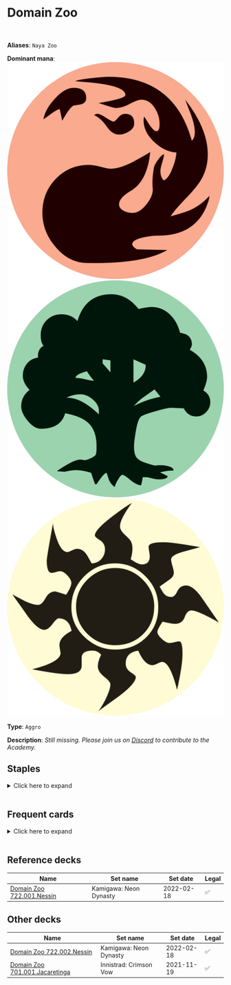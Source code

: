 <!-- This page is automatically generated by Myr: do not update it manually. -->
<!-- Changes directly applied here will be lost. -->
<!-- If you plan to update this page, please update the template at https://github.com/Pauperformance/pauperformance-bot -->
<!-- Templates can be found under pauperformance-bot/resources/templates/ -->
# Domain Zoo
<br/>

**Aliases**: `Naya Zoo`


**Dominant mana**: <img src="../resources/images/mana/R.png" class="dominant-mana-icon"/> <img src="../resources/images/mana/G.png" class="dominant-mana-icon"/> <img src="../resources/images/mana/W.png" class="dominant-mana-icon"/>

**Type**: `Aggro`

**Description**: _Still missing. Please join us on [Discord](https://discord.gg/fYQbpjjkQ3) to contribute to the Academy._


## **Staples**

<details>
  <summary>Click here to expand</summary>
<a href="https://scryfall.com/card/ema/156/abundant-growth"><img src="https://c1.scryfall.com/file/scryfall-cards/normal/front/b/f/bfc00bf8-236b-4c68-be85-1609be122259.jpg" class="archetype-card rounded-image"/></a>
<a href="https://scryfall.com/card/ema/137/kird-ape"><img src="https://c1.scryfall.com/file/scryfall-cards/normal/front/e/1/e14a5c79-29a3-4415-9b70-b287a474a0e0.jpg" class="archetype-card rounded-image"/></a>
<a href="https://scryfall.com/card/jmp/342/lightning-bolt"><img src="https://c1.scryfall.com/file/scryfall-cards/normal/front/c/e/ce711943-c1a1-43a0-8b89-8d169cfb8e06.jpg" class="archetype-card rounded-image"/></a>
<a href="https://scryfall.com/card/mm2/148/matca-rioters"><img src="https://c1.scryfall.com/file/scryfall-cards/normal/front/0/e/0eac937f-9d61-4da2-8946-187839e13590.jpg" class="archetype-card rounded-image"/></a>
<a href="https://scryfall.com/card/ths/169/nyleas-presence"><img src="https://c1.scryfall.com/file/scryfall-cards/normal/front/e/6/e68f1fd4-1a2f-405b-a592-6c4af6214eae.jpg" class="archetype-card rounded-image"/></a>
<a href="https://scryfall.com/card/mm2/132/tribal-flames"><img src="https://c1.scryfall.com/file/scryfall-cards/normal/front/d/2/d22418cd-4c49-4754-aa75-17f6eaf1639a.jpg" class="archetype-card rounded-image"/></a>
<a href="https://scryfall.com/card/ddh/4/wild-nacatl"><img src="https://c1.scryfall.com/file/scryfall-cards/normal/front/5/a/5a3bb291-11d1-45e0-a60a-e75c7dc94b94.jpg" class="archetype-card rounded-image"/></a>
</details><br/>



## **Frequent cards**

<details>
  <summary>Click here to expand</summary>
<a href="https://scryfall.com/card/ema/195/armadillo-cloak"><img src="https://c1.scryfall.com/file/scryfall-cards/normal/front/f/a/fa232c65-dbb4-4414-bd95-b3bbd321c653.jpg" class="archetype-card rounded-image"/></a>
<a href="https://scryfall.com/card/c18/128/aura-gnarlid"><img src="https://c1.scryfall.com/file/scryfall-cards/normal/front/8/0/808d06bb-1467-4c91-965e-bf8874ffa5e6.jpg" class="archetype-card rounded-image"/></a>
<a href="https://scryfall.com/card/dds/55/burning-tree-emissary"><img src="https://c1.scryfall.com/file/scryfall-cards/normal/front/2/2/22e3e874-a0ec-4459-b78d-abef6b9232b9.jpg" class="archetype-card rounded-image"/></a>
<a href="https://scryfall.com/card/cmr/171/crimson-fleet-commodore"><img src="https://c1.scryfall.com/file/scryfall-cards/normal/front/c/9/c90fdccf-30a6-40ee-9b35-83a6ee5c0681.jpg" class="archetype-card rounded-image"/></a>
<a href="https://scryfall.com/card/thb/20/heliods-pilgrim"><img src="https://c1.scryfall.com/file/scryfall-cards/normal/front/c/a/cafce2f5-f4f4-465b-96dc-bcdd29d4e4bb.jpg" class="archetype-card rounded-image"/></a>
<a href="https://scryfall.com/card/cmd/17/journey-to-nowhere"><img src="https://c1.scryfall.com/file/scryfall-cards/normal/front/4/6/4686b51c-e02b-48c1-bafe-e8d08a5407b9.jpg" class="archetype-card rounded-image"/></a>
<a href="https://scryfall.com/card/mm3/11/kor-skyfisher"><img src="https://c1.scryfall.com/file/scryfall-cards/normal/front/d/7/d7501662-1216-4e08-bd2b-e0a459057942.jpg" class="archetype-card rounded-image"/></a>
<a href="https://scryfall.com/card/con/85/might-of-alara"><img src="https://c1.scryfall.com/file/scryfall-cards/normal/front/9/5/9514c013-bc11-4cc5-af8c-f82fd4098bcf.jpg" class="archetype-card rounded-image"/></a>
<a href="https://scryfall.com/card/c17/189/qasali-pridemage"><img src="https://c1.scryfall.com/file/scryfall-cards/normal/front/a/2/a214bb26-f44a-4029-a99c-ea6bd086b0cc.jpg" class="archetype-card rounded-image"/></a>
<a href="https://scryfall.com/card/a25/186/rancor"><img src="https://c1.scryfall.com/file/scryfall-cards/normal/front/8/a/8a4d8527-af29-408d-a3a3-6781db0cf439.jpg" class="archetype-card rounded-image"/></a>
<a href="https://scryfall.com/card/kld/230/renegade-freighter"><img src="https://c1.scryfall.com/file/scryfall-cards/normal/front/7/a/7a10e2c3-0132-4eb2-94f0-5915caca2a17.jpg" class="archetype-card rounded-image"/></a>
<a href="https://scryfall.com/card/csp/97/skred"><img src="https://c1.scryfall.com/file/scryfall-cards/normal/front/b/3/b3d6d42a-7607-4361-acc4-7f3cb956bfc9.jpg" class="archetype-card rounded-image"/></a>
<a href="https://scryfall.com/card/khm/276/snow-covered-plains"><img src="https://cards.scryfall.io/normal/front/a/f/afd2730f-878e-47ee-ad2a-73f8fa4e0794.jpg" class="archetype-card rounded-image"/></a>
<a href="https://scryfall.com/card/a25/34/squadron-hawk"><img src="https://c1.scryfall.com/file/scryfall-cards/normal/front/9/e/9e81806d-5d87-4032-ad94-c2cdeabecdbf.jpg" class="archetype-card rounded-image"/></a>
<a href="https://scryfall.com/card/mm2/168/vines-of-vastwood"><img src="https://c1.scryfall.com/file/scryfall-cards/normal/front/6/2/6203e3d4-8998-41d6-9f7e-b68af0f1f8b5.jpg" class="archetype-card rounded-image"/></a>
</details><br/>



## **Reference decks**

| Name | Set name | Set date | Legal |
| -----| -------- | -------- | ----- |
| [Domain Zoo 722.001.Nessin](https://www.mtggoldfish.com/deck/4893097) | Kamigawa: Neon Dynasty | 2022-02-18 | ✅ |




## **Other decks**

| Name | Set name | Set date | Legal |
| -----| -------- | -------- | ----- |
| [Domain Zoo 722.002.Nessin](https://www.mtggoldfish.com/deck/4893100) | Kamigawa: Neon Dynasty | 2022-02-18 | ✅ |
| [Domain Zoo 701.001.Jacaretinga](https://www.mtggoldfish.com/deck/4673160) | Innistrad: Crimson Vow | 2021-11-19 | ✅ |





